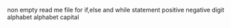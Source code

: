 non empty read me file for if,else and while statement
positive negative
digit
alphabet
alphabet capital
